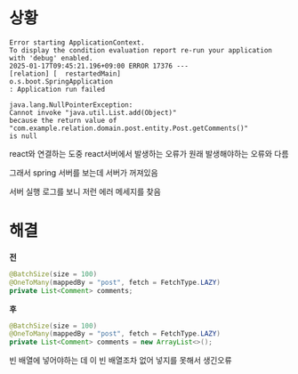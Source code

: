 # 상황
```log
Error starting ApplicationContext.
To display the condition evaluation report re-run your application with 'debug' enabled.
2025-01-17T09:45:21.196+09:00 ERROR 17376 --- 
[relation] [  restartedMain] 
o.s.boot.SpringApplication               
: Application run failed

java.lang.NullPointerException:
Cannot invoke "java.util.List.add(Object)" 
because the return value of "com.example.relation.domain.post.entity.Post.getComments()" 
is null
```
react와 연결하는 도중 react서버에서 발생하는 오류가 원래 발생해야하는 오류와 다름

그래서 spring 서버를 보는데 서버가 꺼져있음

서버 실행 로그를 보니 저런 에러 메세지를 찾음

# 해결

**전**
```java
@BatchSize(size = 100)  
@OneToMany(mappedBy = "post", fetch = FetchType.LAZY)  
private List<Comment> comments;
```

**후**
```java
@BatchSize(size = 100)  
@OneToMany(mappedBy = "post", fetch = FetchType.LAZY)  
private List<Comment> comments = new ArrayList<>();
```
빈 배열에 넣어야하는 데 
이 빈 배열조차 없어 넣지를 못해서 생긴오류